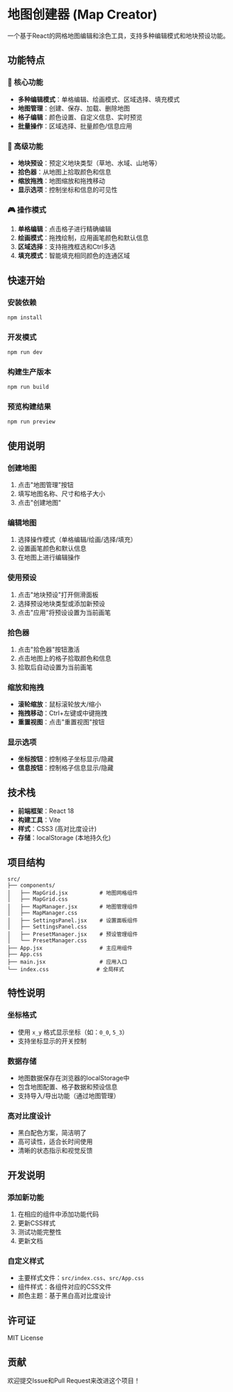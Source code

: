 # 地图创建器 (Map Creator)

一个基于React的网格地图编辑和涂色工具，支持多种编辑模式和地块预设功能。

## 功能特点

### 🎯 核心功能
- **多种编辑模式**：单格编辑、绘画模式、区域选择、填充模式
- **地图管理**：创建、保存、加载、删除地图
- **格子编辑**：颜色设置、自定义信息、实时预览
- **批量操作**：区域选择、批量颜色/信息应用

### 🎨 高级功能
- **地块预设**：预定义地块类型（草地、水域、山地等）
- **拾色器**：从地图上拾取颜色和信息
- **缩放拖拽**：地图缩放和拖拽移动
- **显示选项**：控制坐标和信息的可见性

### 🎮 操作模式
1. **单格编辑**：点击格子进行精确编辑
2. **绘画模式**：拖拽绘制，应用画笔颜色和默认信息
3. **区域选择**：支持拖拽框选和Ctrl多选
4. **填充模式**：智能填充相同颜色的连通区域

## 快速开始

### 安装依赖
```bash
npm install
```

### 开发模式
```bash
npm run dev
```

### 构建生产版本
```bash
npm run build
```

### 预览构建结果
```bash
npm run preview
```

## 使用说明

### 创建地图
1. 点击"地图管理"按钮
2. 填写地图名称、尺寸和格子大小
3. 点击"创建地图"

### 编辑地图
1. 选择操作模式（单格编辑/绘画/选择/填充）
2. 设置画笔颜色和默认信息
3. 在地图上进行编辑操作

### 使用预设
1. 点击"地块预设"打开侧滑面板
2. 选择预设地块类型或添加新预设
3. 点击"应用"将预设设置为当前画笔

### 拾色器
1. 点击"拾色器"按钮激活
2. 点击地图上的格子拾取颜色和信息
3. 拾取后自动设置为当前画笔

### 缩放和拖拽
- **滚轮缩放**：鼠标滚轮放大/缩小
- **拖拽移动**：Ctrl+左键或中键拖拽
- **重置视图**：点击"重置视图"按钮

### 显示选项
- **坐标按钮**：控制格子坐标显示/隐藏
- **信息按钮**：控制格子信息显示/隐藏

## 技术栈

- **前端框架**：React 18
- **构建工具**：Vite
- **样式**：CSS3 (高对比度设计)
- **存储**：localStorage (本地持久化)

## 项目结构

```
src/
├── components/
│   ├── MapGrid.jsx          # 地图网格组件
│   ├── MapGrid.css
│   ├── MapManager.jsx       # 地图管理组件
│   ├── MapManager.css
│   ├── SettingsPanel.jsx    # 设置面板组件
│   ├── SettingsPanel.css
│   ├── PresetManager.jsx    # 预设管理组件
│   └── PresetManager.css
├── App.jsx                  # 主应用组件
├── App.css
├── main.jsx                 # 应用入口
└── index.css               # 全局样式
```

## 特性说明

### 坐标格式
- 使用 `x_y` 格式显示坐标（如：`0_0`, `5_3`）
- 支持坐标显示的开关控制

### 数据存储
- 地图数据保存在浏览器的localStorage中
- 包含地图配置、格子数据和预设信息
- 支持导入/导出功能（通过地图管理）

### 高对比度设计
- 黑白配色方案，简洁明了
- 高可读性，适合长时间使用
- 清晰的状态指示和视觉反馈

## 开发说明

### 添加新功能
1. 在相应的组件中添加功能代码
2. 更新CSS样式
3. 测试功能完整性
4. 更新文档

### 自定义样式
- 主要样式文件：`src/index.css`、`src/App.css`
- 组件样式：各组件对应的CSS文件
- 颜色主题：基于黑白高对比度设计

## 许可证

MIT License

## 贡献

欢迎提交Issue和Pull Request来改进这个项目！
